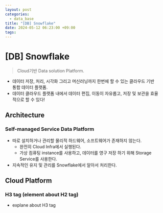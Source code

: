 ```yaml
---
layout: post
categories:
  - data_base
title: "[DB] Snowflake"
date: 2024-05-12 06:23:00 +09:00
tags:
---
```

# \[DB] Snowflake

>Cloud기반 Data solution Platform.

- 데이터 저장, 처리, 시각화 그리고 머신러닝까지 한번에 할 수 있는 클라우드 기반 통합 데이터 플랫폼.
- 데이터 클라우드 플랫폼 내에서 데이터 편집, 이동이 자유롭고, 저장 및 보관을 효율적으로 할 수 있다!

## Architecture

### Self-managed Service Data Platform

- 따로 설치하거나 관리할 물리적 하드웨어, 소프트웨어가 존재하지 않는다.
	- 완전히 Cloud Infra에서 실행된다.
	- 가상 컴퓨팅 instance를 사용하고, 데이터를 영구 저장 하기 위해 Storage Service를 사용한다.
- 지속적인 유지 및 관리를 Snowflake에서 알아서 처리한다.



## Cloud Platform

### H3 tag (element about H2 tag)
- explane about H3 tag